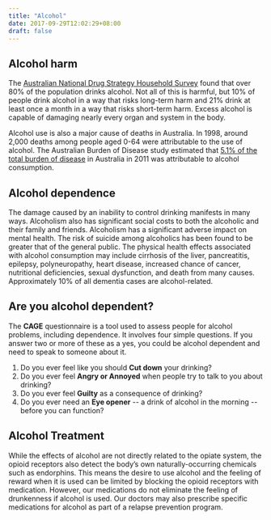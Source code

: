 ```yaml
---
title: "Alcohol"
date: 2017-09-29T12:02:29+08:00
draft: false
---
```


## Alcohol harm

The [Australian National Drug Strategy Household Survey](https://www.aihw.gov.au/reports/illicit-use-of-drugs/ndshs-2016-detailed/contents/summary) found that over 80% of the population drinks alcohol. Not all of this is harmful, but 10% of people drink alcohol in a way that risks long-term harm and 21% drink at least once a month in a way that risks short-term harm. Excess alcohol is capable of damaging nearly every organ and system in the body.

Alcohol use is also a major cause of deaths in Australia. In 1998, around 2,000 deaths among people aged 0-64 were attributable to the use of alcohol. The Australian Burden of Disease study estimated that [5.1% of the total burden of disease](https://www.aihw.gov.au/reports/biomedical-risk-factors/risk-factors-to-health/contents/risk-factors-and-disease-burden) in Australia in 2011 was attributable to alcohol consumption.

## Alcohol dependence

The damage caused by an inability to control drinking manifests in many ways. Alcoholism also has significant social costs to both the alcoholic and their family and friends. Alcoholism has a significant adverse impact on mental health. The risk of suicide among alcoholics has been found to be greater that of the general public. The physical health effects associated with alcohol consumption may include cirrhosis of the liver, pancreatitis, epilepsy, polyneuropathy, heart disease, increased chance of cancer, nutritional deficiencies, sexual dysfunction, and death from many causes. Approximately 10% of all dementia cases are alcohol-related.

## Are you alcohol dependent?

The **CAGE** questionnaire is a tool used to assess people for alcohol problems, including dependence. It involves four simple questions. If you answer two or more of these as a yes, you could be alcohol dependent and need to speak to someone about it.

1. Do you ever feel like you should **Cut down** your drinking?
2. Do you ever feel **Angry or Annoyed** when people try to talk to you about drinking?
3. Do you ever feel **Guilty** as a consequence of drinking?
4. Do you ever need an **Eye opener** -- a drink of alcohol in the morning -- before you can function?

## Alcohol Treatment

While the effects of alcohol are not directly related to the opiate system, the opioid receptors also detect the body’s own naturally-occurring chemicals such as endorphins. This means the desire to use alcohol and the feeling of reward when it is used can be limited by blocking the opioid receptors with medication. However, our medications do not eliminate the feeling of drunkenness if alcohol is used. Our doctors may also prescribe specific medications for alcohol as part of a relapse prevention program.
